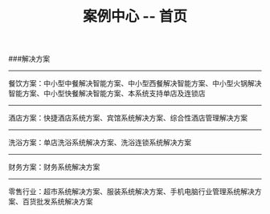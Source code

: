﻿---
layout: solution
title: "案例中心 -- 首页"
categories: [newscenter]
---
###解决方案
<hr/>
餐饮方案：中小型中餐解决智能方案、中小型西餐解决智能方案、中小型火锅解决智能方案、中小型快餐解决智能方案、本系统支持单店及连锁店
<hr/>
酒店方案：快捷酒店系统方案、宾馆系统解决方案、综合性酒店管理解决方案
<hr/>
洗浴方案：单店洗浴系统解决方案、洗浴连锁系统解决方案
<hr/>
财务方案：财务系统解决方案
<hr/>
零售行业：超市系统解决方案、服装系统解决方案、手机电脑行业管理系统解决方案、百货批发系统解决方案
